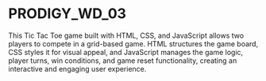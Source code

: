 # PRODIGY_WD_03
This Tic Tac Toe game built with HTML, CSS, and JavaScript allows two players to compete in a grid-based game. HTML structures the game board, CSS styles it for visual appeal, and JavaScript manages the game logic, player turns, win conditions, and game reset functionality, creating an interactive and engaging user experience.
